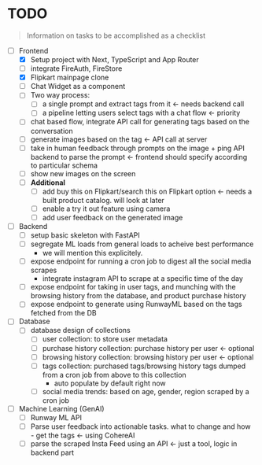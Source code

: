 # TODO
> Information on tasks to be accomplished as a checklist

+ [ ] Frontend
  + [x] Setup project with Next, TypeScript and App Router
  + [ ] integrate FireAuth, FireStore
  + [x] Flipkart mainpage clone
  + [ ] Chat Widget as a component
  + [ ] Two way process:
    + [ ] a single prompt and extract tags from it <- needs backend call
    + [ ] a pipeline letting users select tags with a chat flow <- priority
  + [ ] chat based flow, integrate API call for generating tags based on the conversation
  + [ ] generate images based on the tag <- API call at server
  + [ ] take in human feedback through prompts on the image + ping API backend to parse the prompt <- frontend should specify according to particular schema
  + [ ] show new images on the screen
  + [ ] **Additional**
    + [ ] add buy this on Flipkart/search this on Flipkart option <- needs a built product catalog. will look at later
    + [ ] enable a try it out feature using camera
    + [ ] add user feedback on the generated image
+ [ ] Backend
  + [ ] setup basic skeleton with FastAPI
  + [ ] segregate ML loads from general loads to acheive best performance
    - we will mention this explicitely.
  + [ ] expose endpoint for running a cron job to digest all the social media scrapes
    + integrate instagram API to scrape at a specific time of the day
  + [ ] expose endpoint for taking in user tags, and munching with the browsing history from the database, and product purchase history
  + [ ] expose endpoint to generate using RunwayML based on the tags fetched from the DB
+ [ ] Database
  + [ ] database design of collections
    + [ ] user collection: to store user metadata
    + [ ] purchase history collection: purchase history per user <- optional
    + [ ] browsing history collection: browsing history per user <- optional
    + [ ] tags collection: purchased tags/browsing history tags dumped from a cron job from above to this collection
      - auto populate by default right now
    + [ ] social media trends: based on age, gender, region scraped by a cron job
+ [ ] Machine Learning (GenAI)
  + [ ] Runway ML API
  + [ ] Parse user feedback into actionable tasks. what to change and how - get the tags <- using CohereAI
  + [ ] parse the scraped Insta Feed using an API <- just a tool, logic in backend part
